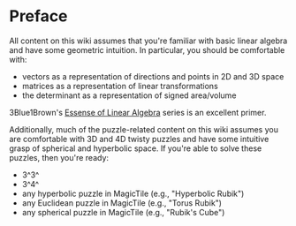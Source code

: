 # Preface

All content on this wiki assumes that you're familiar with basic linear algebra and have some geometric intuition. In particular, you should be comfortable with:

- vectors as a representation of directions and points in 2D and 3D space
- matrices as a representation of linear transformations
- the determinant as a representation of signed area/volume

3Blue1Brown's [Essense of Linear Algebra](https://www.youtube.com/playlist?list=PLZHQObOWTQDPD3MizzM2xVFitgF8hE_ab) series is an excellent primer.

Additionally, much of the puzzle-related content on this wiki assumes you are comfortable with 3D and 4D twisty puzzles and have some intuitive grasp of spherical and hyperbolic space. If you're able to solve these puzzles, then you're ready:

- 3^3^
- 3^4^
- any hyperbolic puzzle in MagicTile (e.g., "Hyperbolic Rubik")
- any Euclidean puzzle in MagicTile (e.g., "Torus Rubik")
- any spherical puzzle in MagicTile (e.g., "Rubik's Cube")
